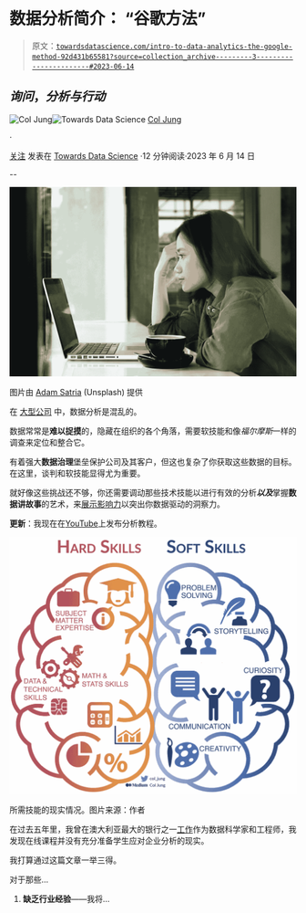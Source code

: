 # 数据分析简介： “谷歌方法”

> 原文：[`towardsdatascience.com/intro-to-data-analytics-the-google-method-92d431b65581?source=collection_archive---------3-----------------------#2023-06-14`](https://towardsdatascience.com/intro-to-data-analytics-the-google-method-92d431b65581?source=collection_archive---------3-----------------------#2023-06-14)

## ***询问***，***分析与行动***

[](https://col-jung.medium.com/?source=post_page-----92d431b65581--------------------------------)![Col Jung](https://col-jung.medium.com/?source=post_page-----92d431b65581--------------------------------)[](https://towardsdatascience.com/?source=post_page-----92d431b65581--------------------------------)![Towards Data Science](https://towardsdatascience.com/?source=post_page-----92d431b65581--------------------------------) [Col Jung](https://col-jung.medium.com/?source=post_page-----92d431b65581--------------------------------)

·

[关注](https://medium.com/m/signin?actionUrl=https%3A%2F%2Fmedium.com%2F_%2Fsubscribe%2Fuser%2F8d4e2c520037&operation=register&redirect=https%3A%2F%2Ftowardsdatascience.com%2Fintro-to-data-analytics-the-google-method-92d431b65581&user=Col+Jung&userId=8d4e2c520037&source=post_page-8d4e2c520037----92d431b65581---------------------post_header-----------) 发表在 [Towards Data Science](https://towardsdatascience.com/?source=post_page-----92d431b65581--------------------------------) ·12 分钟阅读·2023 年 6 月 14 日

--

[](https://medium.com/m/signin?actionUrl=https%3A%2F%2Fmedium.com%2F_%2Fbookmark%2Fp%2F92d431b65581&operation=register&redirect=https%3A%2F%2Ftowardsdatascience.com%2Fintro-to-data-analytics-the-google-method-92d431b65581&source=-----92d431b65581---------------------bookmark_footer-----------)![](img/5ea15b407d26555eeccd086ccfd2be60.png)

图片由 [Adam Satria](https://unsplash.com/photos/uXLgmicKSi4) (Unsplash) 提供

在 [大型公司](https://generativeai.pub/modern-enterprise-data-strategy-a-guide-for-analysts-data-scientists-engineers-2d4b45a31427) 中，数据分析是混乱的。

数据常常是**难以捉摸**的，隐藏在组织的各个角落，需要软技能和像*福尔摩斯*一样的调查来定位和整合它。

有着强大**数据治理**堡垒保护公司及其客户，但这也复杂了你获取这些数据的目标。在这里，谈判和软技能显得尤为重要。

就好像这些挑战还不够，你还需要调动那些技术技能以进行有效的分析***以及***掌握**数据讲故事**的艺术，来[展示影响力](https://medium.com/swlh/power-of-storytelling-in-business-data-analytics-your-data-is-only-half-the-story-f50fadf9712b)以突出你数据驱动的洞察力。

**更新**：我现在在[YouTube](https://www.youtube.com/@col_builds)上发布分析教程。

![](img/2ef11e291c9d2a7ff9be240336fcbeaf.png)

所需技能的现实情况。图片来源：作者

在过去五年里，我曾在澳大利亚最大的银行之一[工作](https://www.youtube.com/@col_builds)作为数据科学家和工程师，我发现在线课程并没有充分准备学生应对企业分析的现实。

我打算通过这篇文章一举三得。

对于那些…

1.  **缺乏行业经验**——我将…
